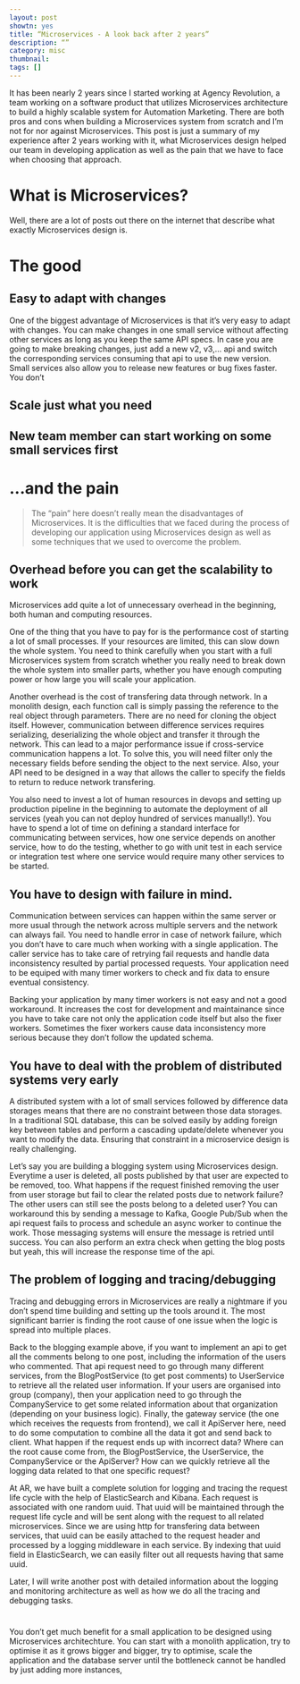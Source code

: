 ```yaml
---
layout: post
showtn: yes
title: “Microservices - A look back after 2 years”
description: “”
category: misc
thumbnail:
tags: []
---
```


It has been nearly 2 years since I started working at Agency Revolution, a team working on a software product that utilizes Microservices architecture to build a highly scalable system for Automation Marketing. There are both pros and cons when building a Microservices system from scratch and I’m not for nor against Microservices. This post is just a summary of my experience after 2 years working with it, what Microservices design helped our team in developing application as well as the pain that we have to face when choosing that approach.

# What is Microservices?

Well, there are a lot of posts out there on the internet that describe what exactly Microservices design is.
#
# The good

## Easy to adapt with changes

One of the biggest advantage of Microservices is that it’s very easy to adapt with changes. You can make changes in one small service without affecting other services as long as you keep the same API specs. In case you are going to make breaking changes, just add a new v2, v3,... api and switch the corresponding services consuming that api to use the new version. Small services also allow you to release new features or bug fixes faster. You don’t

## Scale just what you need

## New team member can start working on some small services first

#  ...and the pain

> The “pain” here doesn’t really mean the disadvantages of Microservices. It is the difficulties that we faced during the process of developing our application using Microservices design as well as some techniques that we used to overcome the problem.

## Overhead before you can get the scalability to work

Microservices add quite a lot of unnecessary overhead in the beginning, both human and computing resources.

One of the thing that you have to pay for is the performance cost of starting a lot of small processes. If your resources are limited, this can slow down the whole system. You need to think carefully when you start with a full Microservices system from scratch whether you really need to break down the whole system into smaller parts, whether you have enough computing power or how large you will scale your application.

Another overhead is the cost of transfering data through network. In a monolith design, each function call is simply passing the reference to the real object through parameters. There are no need for cloning the object itself. However, communication between difference services requires serializing, deserializing the whole object and transfer it through the network. This can lead to a major performance issue if cross-service communication happens a lot. To solve this, you will need filter only the necessary fields before sending the object to the next service. Also, your API need to be designed in a way that allows the caller to specify the fields to return to reduce network transfering.

You also need to invest a lot of human resources in devops and setting up production pipeline in the beginning to automate the deployment of all services (yeah you can not deploy hundred of services manually!). You have to spend a lot of time on defining a standard interface for communicating between services, how one service depends on another service, how to do the testing, whether to go with unit test in each service or integration test where one service would require many other services to be started.

## You have to design with failure in mind.

Communication between services can happen within the same server or more usual through the network across multiple servers and the network can always fail. You need to handle error in case of network failure, which you don’t have to care much when working with a single application. The caller service has to take care of retrying fail requests and handle data inconsistency resulted by partial processed requests. Your application need to be equiped with many timer workers to check and fix data to ensure eventual consistency.

Backing your application by many timer workers is not easy and not a good workaround. It increases the cost for development and maintainance since you have to take care not only the application code itself but also the fixer workers. Sometimes the fixer workers cause data inconsistency more serious because they don’t follow the updated schema.

## You have to deal with the problem of distributed systems very early

A distributed system with a lot of small services followed by difference data storages means that there are no constraint between those data storages. In a traditional SQL database, this can be solved easily by adding foreign key between tables and perform a cascading update/delete whenever you want to modify the data. Ensuring that constraint in a microservice design is really challenging.

Let’s say you are building a blogging system using Microservices design. Everytime a user is deleted, all posts published by that user are expected to be removed, too. What happens if the request finished removing the user from user storage but fail to clear the related posts due to network failure? The other users can still see the posts belong to a deleted user? You can workaround this by sending a message to Kafka, Google Pub/Sub when the api request fails to process and schedule an async worker to continue the work. Those messaging systems will ensure the message is retried until success. You can also perform an extra check when getting the blog posts but yeah, this will increase the response time of the api.

## The problem of logging and tracing/debugging

Tracing and debugging errors in Microservices are really a nightmare if you don’t spend time building and setting up the tools around it. The most significant barrier is finding the root cause of one issue when the logic is spread into multiple places.

Back to the blogging example above, if you want to implement an api to get all the comments belong to one post, including the information of the users who commented. That api request need to go through many different services, from the BlogPostService (to get post comments) to UserService to retrieve all the related user information. If your users are organised into group (company), then your application need to go through the CompanyService to get some related information about that organization (depending on your business logic). Finally, the gateway service (the one which receives the requests from frontend), we call it ApiServer here, need to do some computation to combine all the data it got and send back to client. What happen if the request ends up with incorrect data? Where can the root cause come from, the BlogPostService, the UserService, the CompanyService or the ApiServer? How can we quickly retrieve all the logging data related to that one specific request?

At AR, we have built a complete solution for logging and tracing the request life cycle with the help of ElasticSearch and Kibana. Each request is associated with one random uuid. That uuid will be maintained through the request life cycle and will be sent along with the request to all related microservices. Since we are using http for transfering data between services, that uuid can be easily attached to the request header and processed by a logging middleware in each service. By indexing that uuid field in ElasticSearch, we can easily filter out all requests having that same uuid.

Later, I will write another post with detailed information about the logging and monitoring architecture as well as how we do all the tracing and debugging tasks.

#

You don’t get much benefit for a small application to be designed using Microservices architechture. You can start with a monolith application, try to optimise it as it grows bigger and bigger, try to optimise, scale the application and the database server until the bottleneck cannot be handled by just adding more instances,
